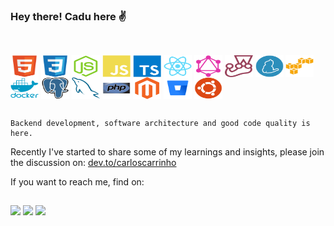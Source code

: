### Hey there! Cadu here :v:

##

<div style="display: inline_block"><br>
  <img align="center" alt="Cadu-HTML" height="35" width="45" src="https://raw.githubusercontent.com/devicons/devicon/master/icons/html5/html5-original.svg">
  <img align="center" alt="Cadu-CSS" height="35" width="45" src="https://raw.githubusercontent.com/devicons/devicon/master/icons/css3/css3-original.svg">
  <img align="center" alt="Cadu-Node" height="35" width="45" src="https://raw.githubusercontent.com/devicons/devicon/master/icons/nodejs/nodejs-original.svg">
  <img align="center" alt="Cadu-JS" height="35" width="45" src="https://raw.githubusercontent.com/devicons/devicon/master/icons/javascript/javascript-plain.svg">
  <img align="center" alt="Cadu-TS" height="35" width="45" src="https://raw.githubusercontent.com/devicons/devicon/master/icons/typescript/typescript-plain.svg">
  <img align="center" alt="Cadu-React" height="35" width="45" src="https://raw.githubusercontent.com/devicons/devicon/master/icons/react/react-original.svg">
  <img align="center" alt="Cadu-GraphQL" height="35" width="45" src="https://raw.githubusercontent.com/devicons/devicon/master/icons/graphql/graphql-plain.svg">
  <img align="center" alt="Cadu-Jest" height="35" width="45" src="https://raw.githubusercontent.com/devicons/devicon/master/icons/jest/jest-plain.svg">
  <img align="center" alt="Cadu-Yarn" height="35" width="45" src="https://raw.githubusercontent.com/devicons/devicon/master/icons/yarn/yarn-original.svg">
  <img align="center" alt="Cadu-AWS" height="35" width="45" src="https://raw.githubusercontent.com/devicons/devicon/master/icons/amazonwebservices/amazonwebservices-original.svg">
  <img align="center" alt="Cadu-Docker" height="35" width="45" src="https://raw.githubusercontent.com/devicons/devicon/master/icons/docker/docker-plain-wordmark.svg">
  <img align="center" alt="Cadu-Postgres" height="35" width="45" src="https://raw.githubusercontent.com/devicons/devicon/master/icons/postgresql/postgresql-original.svg">
  <img align="center" alt="Cadu-Mysql" height="35" width="45" src="https://raw.githubusercontent.com/devicons/devicon/master/icons/mysql/mysql-original.svg">
  <img align="center" alt="Cadu-PHP" height="35" width="45" src="https://raw.githubusercontent.com/devicons/devicon/master/icons/php/php-original.svg">
  <img align="center" alt="Cadu-Magento" height="35" width="45" src="https://raw.githubusercontent.com/devicons/devicon/master/icons/magento/magento-original.svg">
  <img align="center" alt="Cadu-Bitbucket" height="35" width="45" src="https://raw.githubusercontent.com/devicons/devicon/master/icons/bitbucket/bitbucket-original.svg">
  <img align="center" alt="Cadu-Ubuntu" height="35" width="45" src="https://raw.githubusercontent.com/devicons/devicon/master/icons/ubuntu/ubuntu-plain.svg">
</div>
  
  
##

```
Backend development, software architecture and good code quality is here.
```

Recently I've started to share some of my learnings and insights, please join the discussion on: <a href="https://dev.to/carloscarrinho" target="_blank">dev.to/carloscarrinho</a>

If you want to reach me, find on:
##
<div> 
  <a href="https://instagram.com/carloscarrinho" target="_blank"><img src="https://img.shields.io/badge/-Instagram-%23E4405F?style=for-the-badge&logo=instagram&logoColor=white" target="_blank"></a>
  <a href = "mailto:carrinhoedu@gmail.com"><img src="https://img.shields.io/badge/-Gmail-%23333?style=for-the-badge&logo=gmail&logoColor=white" target="_blank"></a>
  <a href="https://www.linkedin.com/in/carloscarrinho" target="_blank"><img src="https://img.shields.io/badge/-LinkedIn-%230077B5?style=for-the-badge&logo=linkedin&logoColor=white" target="_blank"></a>
</div>

